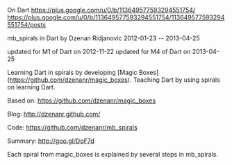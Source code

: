 On Dart
https://plus.google.com/u/0/b/113649577593294551754/
https://plus.google.com/u/0/b/113649577593294551754/113649577593294551754/posts

mb_spirals in Dart
by Dzenan Ridjanovic
2012-01-23 -- 2013-04-25

updated for M1 of Dart on 2012-11-22
updated for M4 of Dart on 2013-04-25

Learning Dart in spirals by developing 
[Magic Boxes] (https://github.com/dzenanr/magic_boxes).
Teaching Dart by using spirals on learning Dart.

Based on:
https://github.com/dzenanr/magic_boxes

Blog:
http://dzenanr.github.com/

Code:
https://github.com/dzenanr/mb_spirals

Summary:
http://goo.gl/DqF7d

Each spiral from magic_boxes is explained by several steps in mb_spirals.


